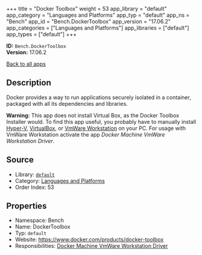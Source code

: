 ﻿+++
title = "Docker Toolbox"
weight = 53
app_library = "default"
app_category = "Languages and Platforms"
app_typ = "default"
app_ns = "Bench"
app_id = "Bench.DockerToolbox"
app_version = "17.06.2"
app_categories = ["Languages and Platforms"]
app_libraries = ["default"]
app_types = ["default"]
+++

**ID:** `Bench.DockerToolbox`  
**Version:** 17.06.2  
<!--more-->

[Back to all apps](/apps/)

## Description
Docker provides a way to run applications securely isolated in a container,
packaged with all its dependencies and libraries.

**Warning:** This app does not install Virtual Box, as the Docker Toolbox Installer would.
To find this app useful, you probably have to manually install 
[Hyper-V](https://docs.docker.com/machine/drivers/hyper-v/),
[VirtualBox](https://docs.docker.com/machine/drivers/virtualbox/),
or [VmWare Workstation](https://github.com/pecigonzalo/docker-machine-vmwareworkstation) on your PC.
For usage with VmWare Workstation activate the app _Docker Machine VmWare Workstation Driver_.

## Source

* Library: [`default`](/app_libraries/default)
* Category: [Languages and Platforms](/app_categories/languages-and-platforms)
* Order Index: 53

## Properties

* Namespace: Bench
* Name: DockerToolbox
* Typ: `default`
* Website: <https://www.docker.com/products/docker-toolbox>
* Responsibilities: [Docker Machine VmWare Workstation Driver](/apps/Bench.DockerMachineVmWareWorkstation)

